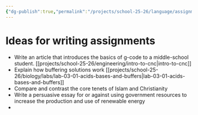 ```yaml
---
{"dg-publish":true,"permalink":"/projects/school-25-26/language/assignment-ideas/"}
---
```



# Ideas for writing assignments

- Write an article that introduces the basics of g-code to a middle-school student. [[projects/school-25-26/engineering/intro-to-cnc\|intro-to-cnc]]
- Explain how buffering solutions work [[projects/school-25-26/biology/labs/lab-03-01-acids-bases-and-buffers\|lab-03-01-acids-bases-and-buffers]]
- Compare and contrast the core tenets of Islam and Christianity
- Write a persuasive essay for or against using government resources to increase the production and use of renewable energy
- 